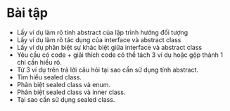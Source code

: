 ﻿# Bài tập
 
- Lấy ví dụ làm rõ tính abstract của lập trình hướng đối tượng
- Lấy ví dụ làm rõ tác dụng của interface và abstract class
- Lấy ví dụ phân biệt sự khác biệt giữa interface và abstract class
- Yêu cầu có code + giải thích code có thể tách 3 ví dụ hoặc gộp thành 1 chỉ cần hiểu rõ.
- Từ 3 ví dụ trên trả lời câu hỏi tại sao cần sử dụng tính abstract.
- Tìm hiểu sealed class.
- Phân biệt sealed class và enum.
- Phân biệt sealed class và inner class.
- Tại sao cần sử dụng sealed class.
